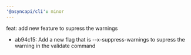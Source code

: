 ```yaml
---
'@asyncapi/cli': minor
---
```


feat: add new feature to supress the warnings

- ab94c15: Add a new flag that is --x-suppress-warnings to supress the warning in the validate command
